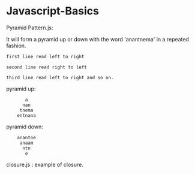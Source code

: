# Javascript-Basics

Pyramid Pattern.js:

It will form a pyramid up or down with the word 'anantnema' in a repeated fashion.

    first line read left to right

    second line read right to left

    third line read left to right and so on.

  pyramid up:
  
           a            
          nan           
         tnema         
        entnana

  pyramid down:
  
        anantne        
         anaam         
          ntn            
           e   

closure.js : example of closure.
